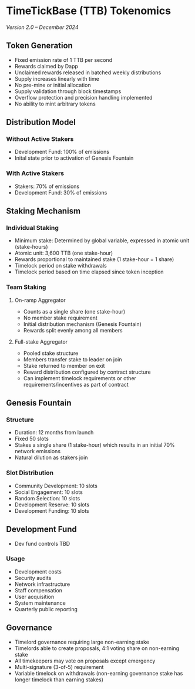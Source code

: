 # TimeTickBase (TTB) Tokenomics
*Version 2.0 – December 2024*

## Token Generation
- Fixed emission rate of 1 TTB per second
- Rewards claimed by Dapp
- Unclaimed rewards released in batched weekly distributions
- Supply increases linearly with time
- No pre-mine or initial allocation
- Supply validation through block timestamps
- Overflow protection and precision handling implemented
- No ability to mint arbitrary tokens

## Distribution Model

### Without Active Stakers
- Development Fund: 100% of emissions
- Inital state prior to activation of Genesis Fountain

### With Active Stakers
- Stakers: 70% of emissions
- Development Fund: 30% of emissions

## Staking Mechanism

### Individual Staking
- Minimum stake: Determined by global variable, expressed in atomic unit (stake-hours)
- Atomic unit: 3,600 TTB (one stake-hour)
- Rewards proportional to maintained stake (1 stake-hour = 1 share)
- Timelock period on stake withdrawals
- Timelock period based on time elapsed since token inception

### Team Staking
1. On-ramp Aggregator
   - Counts as a single share (one stake-hour)
   - No member stake requirement
   - Initial distribution mechanism (Genesis Fountain)
   - Rewards split evenly among all members

2. Full-stake Aggregator
   - Pooled stake structure
   - Members transfer stake to leader on join
   - Stake returned to member on exit
   - Reward distribution configured by contract structure
   - Can implement timelock requirements or other requirements/incentives as part of contract

## Genesis Fountain

### Structure
- Duration: 12 months from launch
- Fixed 50 slots
- Stakes a single share (1 stake-hour) which results in an initial 70% network emissions
- Natural dilution as stakers join

### Slot Distribution
- Community Development: 10 slots
- Social Engagement: 10 slots
- Random Selection: 10 slots
- Development Reserve: 10 slots
- Development Funding: 10 slots

## Development Fund
- Dev fund controls TBD

### Usage
- Development costs
- Security audits
- Network infrastructure
- Staff compensation
- User acquisition
- System maintenance
- Quarterly public reporting

## Governance
- Timelord governance requiring large non-earning stake
- Timelords able to create proposals, 4:1 voting share on non-earning stake
- All timekeepers may vote on proposals except emergency
- Multi-signature (3-of-5) requirement
- Variable timelock on withdrawals (non-earning governance stake has longer timelock than earning stakes)